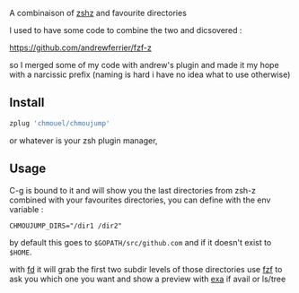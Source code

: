 A combinaison of [zshz](https://github.com/agkozak/zsh-z) and favourite directories

I used to have some code to combine the two and dicsovered :

https://github.com/andrewferrier/fzf-z

so I merged some of my code with andrew's plugin and made it my hope with a narcissic prefix (naming is hard i have no idea what to use otherwise)

## Install

```sh
zplug 'chmouel/chmoujump'
```

or whatever is your zsh plugin manager,

## Usage

C-g is bound to it and will show you the last directories from zsh-z combined with your favourites directories, you can define with the env variable : 

```
CHMOUJUMP_DIRS="/dir1 /dir2"
```

by default this goes to `$GOPATH/src/github.com` and if it doesn't exist to `$HOME`.

with [fd](https://github.com/sharkdp/fd) it will grab the first two subdir levels of those directories use [fzf](https://github.com/junegunn/fzf) to ask you which one you want and show a preview with [exa](https://the.exa.website/) if avail or ls/tree
